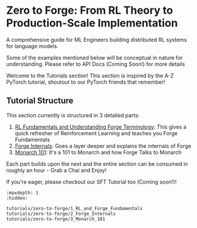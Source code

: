 # Zero to Forge: From RL Theory to Production-Scale Implementation

A comprehensive guide for ML Engineers building distributed RL systems for language models.

Some of the examples mentioned below will be conceptual in nature for understanding. Please refer to API Docs (Coming Soon!) for more details

Welcome to the Tutorials section! This section is inspired by the A-Z PyTorch tutorial, shoutout to our PyTorch friends that remember!

## Tutorial Structure

This section currently is structured in 3 detailed parts:

1. [RL Fundamentals and Understanding Forge Terminology](tutorials/zero-to-forge/1_RL_and_Forge_Fundamentals): This gives a quick refresher of Reinforcement Learning and teaches you Forge Fundamentals
2. [Forge Internals](tutorials/zero-to-forge/2_Forge_Internals): Goes a layer deeper and explains the internals of Forge
3. [Monarch 101](tutorials/zero-to-forge/3_Monarch_101): It's a 101 to Monarch and how Forge Talks to Monarch

Each part builds upon the next and the entire section can be consumed in roughly an hour - Grab a Chai and Enjoy!

If you're eager, please checkout our SFT Tutorial too (Coming soon!)!

```{toctree}
:maxdepth: 1
:hidden:

tutorials/zero-to-forge/1_RL_and_Forge_Fundamentals
tutorials/zero-to-forge/2_Forge_Internals
tutorials/zero-to-forge/3_Monarch_101
```

